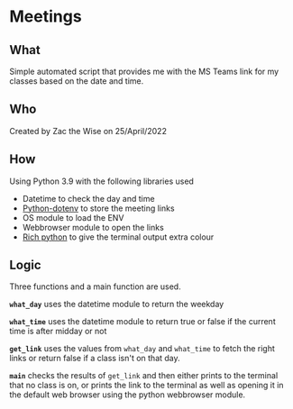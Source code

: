 # Meetings
## What
Simple automated script that provides me with the MS Teams link for my classes based on the date and time.  
## Who
Created by Zac the Wise on 25/April/2022  
## How
Using Python 3.9 with the following libraries used
- Datetime to check the day and time
- [Python-dotenv](https://pypi.org/project/python-dotenv/) to store the meeting links
- OS module to load the ENV
- Webbrowser module to open the links
- [Rich python](https://github.com/Textualize/rich) to give the terminal output extra colour
## Logic
Three functions and a main function are used.  


**`what_day`** uses the datetime module to return the weekday  

**`what_time`** uses the datetime module to return true or false if the current time is after midday or not  

**`get_link`** uses the values from `what_day` and `what_time` to fetch the right links or return false if a class isn't on that day.  

**`main`** checks the results of `get_link` and then either prints to the terminal that no class is on, or prints the link to the terminal as well as opening it in the default web browser using the python webbrowser module.
